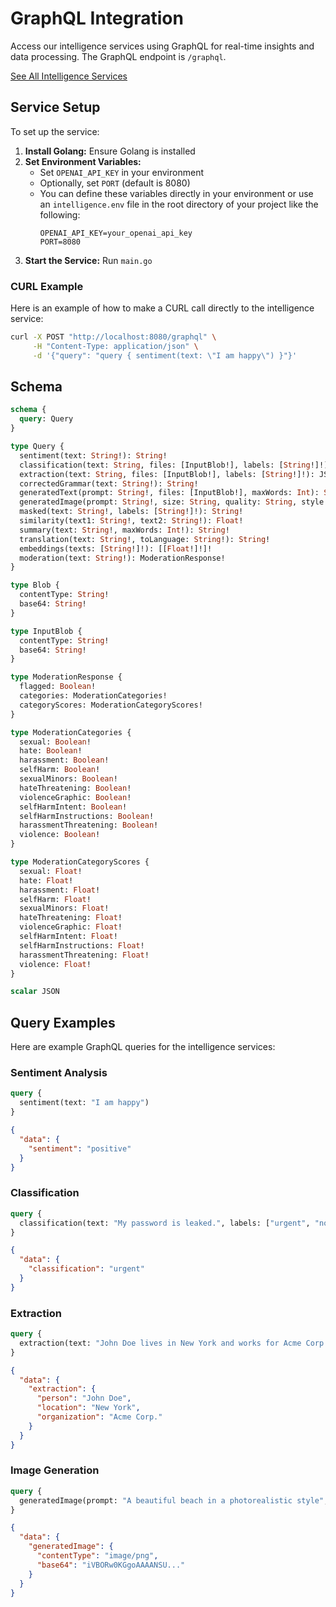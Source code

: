 # GraphQL Integration

Access our intelligence services using GraphQL for real-time insights and data processing. The GraphQL endpoint is `/graphql`.

[See All Intelligence Services](../README.md)

## Service Setup

To set up the service:

1. **Install Golang:** Ensure Golang is installed
2. **Set Environment Variables:** 
   - Set `OPENAI_API_KEY` in your environment
   - Optionally, set `PORT` (default is 8080)
   - You can define these variables directly in your environment or use an `intelligence.env` file in the root directory of your project like the following:
     ```
     OPENAI_API_KEY=your_openai_api_key
     PORT=8080
     ```
3. **Start the Service:** Run `main.go`

### CURL Example

Here is an example of how to make a CURL call directly to the intelligence service:

```sh
curl -X POST "http://localhost:8080/graphql" \
     -H "Content-Type: application/json" \
     -d '{"query": "query { sentiment(text: \"I am happy\") }"}'
```

## Schema

```graphql
schema {
  query: Query
}

type Query {
  sentiment(text: String!): String!
  classification(text: String, files: [InputBlob!], labels: [String!]!): String!
  extraction(text: String, files: [InputBlob!], labels: [String!]!): JSON!
  correctedGrammar(text: String!): String!
  generatedText(prompt: String!, files: [InputBlob!], maxWords: Int): String!
  generatedImage(prompt: String!, size: String, quality: String, style: String): Blob!
  masked(text: String!, labels: [String!]!): String!
  similarity(text1: String!, text2: String!): Float!
  summary(text: String!, maxWords: Int!): String!
  translation(text: String!, toLanguage: String!): String!
  embeddings(texts: [String!]!): [[Float!]!]!
  moderation(text: String!): ModerationResponse!
}

type Blob {
  contentType: String!
  base64: String!
}

type InputBlob {
  contentType: String!
  base64: String!
}

type ModerationResponse {
  flagged: Boolean!
  categories: ModerationCategories!
  categoryScores: ModerationCategoryScores!
}

type ModerationCategories {
  sexual: Boolean!
  hate: Boolean!
  harassment: Boolean!
  selfHarm: Boolean!
  sexualMinors: Boolean!
  hateThreatening: Boolean!
  violenceGraphic: Boolean!
  selfHarmIntent: Boolean!
  selfHarmInstructions: Boolean!
  harassmentThreatening: Boolean!
  violence: Boolean!
}

type ModerationCategoryScores {
  sexual: Float!
  hate: Float!
  harassment: Float!
  selfHarm: Float!
  sexualMinors: Float!
  hateThreatening: Float!
  violenceGraphic: Float!
  selfHarmIntent: Float!
  selfHarmInstructions: Float!
  harassmentThreatening: Float!
  violence: Float!
}

scalar JSON
```

## Query Examples

Here are example GraphQL queries for the intelligence services:

### Sentiment Analysis

```graphql
query {
  sentiment(text: "I am happy")
}
```

```json
{
  "data": {
    "sentiment": "positive"
  }
}
```

### Classification

```graphql
query {
  classification(text: "My password is leaked.", labels: ["urgent", "not urgent"])
}
```

```json
{
  "data": {
    "classification": "urgent"
  }
}
```

### Extraction

```graphql
query {
  extraction(text: "John Doe lives in New York and works for Acme Corp.", labels: ["person", "location", "organization"])
}
```

```json
{
  "data": {
    "extraction": {
      "person": "John Doe",
      "location": "New York",
      "organization": "Acme Corp."
    }
  }
}
```

### Image Generation

```graphql
query {
  generatedImage(prompt: "A beautiful beach in a photorealistic style", size: "1024x1024")
}
```

```json
{
  "data": {
    "generatedImage": {
      "contentType": "image/png",
      "base64": "iVBORw0KGgoAAAANSU..."
    }
  }
}
```
